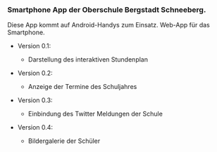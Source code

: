 ### Smartphone App der Oberschule Bergstadt Schneeberg.

Diese App kommt auf Android-Handys zum Einsatz.
Web-App für das Smartphone.

+ Version 0.1:  
	+ Darstellung des interaktiven Stundenplan

+ Version 0.2:  
	+ Anzeige der Termine des Schuljahres

+ Version 0.3:  
	+ Einbindung des Twitter Meldungen der Schule

+ Version 0.4:  
	+ Bildergalerie der Schüler 
